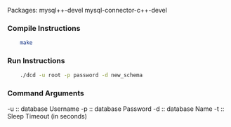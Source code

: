 Packages:
mysql++-devel mysql-connector-c++-devel

### Compile Instructions
```bash
    make
```

### Run Instructions
```bash
    ./dcd -u root -p password -d new_schema
```

### Command Arguments
-u :: database Username
-p :: database Password
-d :: database Name
-t :: Sleep Timeout (in seconds)


